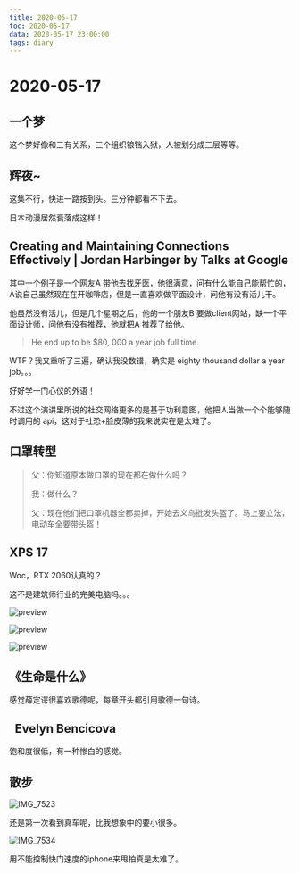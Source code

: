 ```yaml
---
title: 2020-05-17
toc: 2020-05-17
data: 2020-05-17 23:00:00
tags: diary
---
```



    

# 2020-05-17

## 一个梦
这个梦好像和三有关系，三个组织锒铛入狱，人被划分成三层等等。

## 辉夜~

这集不行，快进一路按到头。三分钟都看不下去。

日本动漫居然衰落成这样！

## Creating and Maintaining Connections Effectively | Jordan Harbinger by Talks at Google

其中一个例子是一个网友A 带他去找牙医，他很满意，问有什么能自己能帮忙的，A说自己虽然现在在开咖啡店，但是一直喜欢做平面设计，问他有没有活儿干。

他虽然没有活儿，但是几个星期之后，他的一个朋友B 要做client网站，缺一个平面设计师，问他有没有推荐，他就把A 推荐了给他。

> He end up to be $80, 000 a year job full time.

WTF？我又重听了三遍，确认我没数错，确实是 eighty thousand dollar a year job。。。

好好学一门心仪的外语！

不过这个演讲里所说的社交网络更多的是基于功利意图，他把人当做一个个能够随时调用的 api，这对于社恐+脸皮薄的我来说实在是太难了。

## 口罩转型

> 父：你知道原本做口罩的现在都在做什么吗？
>
> 我：做什么？
>
> 父：现在他们把口罩机器全都卖掉，开始去义乌批发头盔了。马上要立法，电动车全要带头盔！

## XPS 17

Woc，RTX 2060认真的？

这不是建筑师行业的完美电脑吗。。。

![preview](https://tva1.sinaimg.cn/large/007S8ZIlgy1gevpq5ytvxj30qo0hv76u.jpg)

![preview](https://tva1.sinaimg.cn/large/007S8ZIlgy1gevpqp2wy8j30wf0lqdkn.jpg)

![preview](https://tva1.sinaimg.cn/large/007S8ZIlgy1gevpr3o2pzj31xh0u0qf9.jpg)

## 《生命是什么》

感觉薛定谔很喜欢歌德呢，每章开头都引用歌德一句诗。

##   Evelyn Bencicova

饱和度很低，有一种惨白的感觉。

## 散步

![IMG_7523](https://tva1.sinaimg.cn/large/007S8ZIlgy1gevupnx4wnj31y00u0qv5.jpg)

还是第一次看到真车呢，比我想象中的要小很多。

![IMG_7534](https://tva1.sinaimg.cn/large/007S8ZIlgy1gevuq8wblsj31y00u0e82.jpg)

用不能控制快门速度的iphone来甩拍真是太难了。



